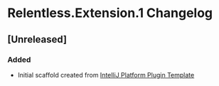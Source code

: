 <!-- Keep a Changelog guide -> https://keepachangelog.com -->

# Relentless.Extension.1 Changelog

## [Unreleased]
### Added
- Initial scaffold created from [IntelliJ Platform Plugin Template](https://github.com/JetBrains/intellij-platform-plugin-template)
